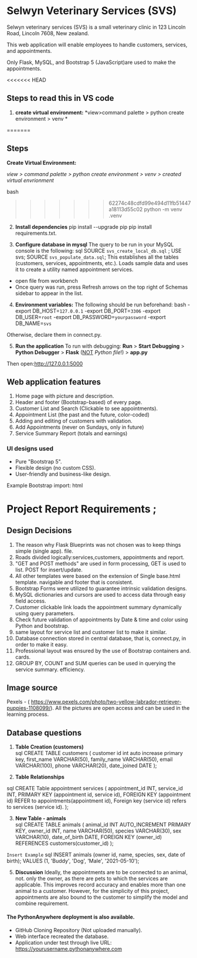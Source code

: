 # Selwyn Veterinary Services (SVS) 

Selwyn veterinary services (SVS) is a small veterinary clinic in 123 Lincoln Road, Lincoln 7608, New zealand.

This web application will enable employees to handle customers, services, and appointments.

Only Flask, MySQL, and Bootstrap 5 (JavaScript)are used to make the appointments.


<<<<<<< HEAD
## Steps to read this in VS code

1. **create virtual environment:**
*view>command palette > python create environment > venv *

=======
## Steps 

**Create Virtual Environment:** 

*view > command palette > python create environment > venv > created virtual envrionment*

bash

>>>>>>> 62274c48cdfd99e494d11fb51447a18113d55c02
python -m venv .venv

  
2.  **Install dependencies** 
pip install --upgrade pip
pip install requirements.txt.


3. **Configure database in mysql**
The query to be run in your MySQL console is the following:
sql
SOURCE `svs_create_local_db.sql` ;
USE svs;
SOURCE `svs_populate_data.sql`;
This establishes all the tables (customers, services, appointments, etc.).
Loads sample data and uses it to create a utility named appointment services.
- open file from workbench 
- Once query was run, press Refresh arrows on the top right of Schemas sidebar to appear in the list.


4. **Environment variables:**
The following should be run beforehand:
bash
-export DB_HOST=`127.0.0.1`
-export DB_PORT=`3306`
-export DB_USER=`root`
-export DB_PASSWORD=`yourpassword`
-export DB_NAME=`svs`

Otherwise, declare them in connect.py.

5. **Run the application**
To run with debugging:  **Run** > **Start Debugging** > **Python Debugger** > **Flask** (<u>NOT</u> *Python file*!) > **app.py**  

Then open:http://127.0.0.1:5000


## Web application features 

1. Home page with picture and description.
2. Header and footer (Bootstrap-based) of every page.
3. Customer List and Search (Clickable to see appointments).
4. Appointment List (the past and the future, color-coded)
5. Adding and editing of customers with validation.
6. Add Appointments (never on Sundays, only in future)
7. Service Summary Report (totals and earnings)


### UI designs used 

- Pure "Bootstrap 5".
- Flexible design (no custom CSS).
- User-friendly and business-like design.

Example Bootstrap import:
html
<script src="https://cdn.jsdelivr.net/npm/bootstrap@5.3.8/dist/js/bootstrap.bundle.min.js"></script>


# Project Report Requirements ;

## Design Decisions 
1.  The reason why Flask Blueprints was not chosen was to keep things simple (single app).
    file.
2.  Roads divided logically:services,customers, appointments and report.
3.  "GET and POST methods" are used in form processing, GET is used to list.
     POST for insert/update.
4.  All other templates were based on the extension of Single base.html template. 
    navigable and footer that is consistent.
5.  Bootstrap Forms were utilized to guarantee intrinsic validation designs.
6.  MySQL dictionaries and cursors are used to access data through easy field access.
7.  Customer clickable link loads the appointment summary dynamically using query parameters.
8.  Check future validation of appointments by Date & time and color  using Python and bootstrap.
9. same layout for service list and customer list to make it similar.
10. Database connection stored in central database, that is, connect.py, in order to make it easy.
11. Professional layout was ensured by the use of Bootstrap containers and.
    cards.
12. GROUP BY, COUNT and SUM queries can be used in querying the service summary.
    efficiency.



## Image source

Pexels - ( https://www.pexels.com/photo/two-yellow-labrador-retriever-puppies-1108099/).
All the pictures are open access and can be used in the learning process.


## Database questions

1. **Table Creation (customers)**  
 sql
CREATE TABLE customers (
  customer id int auto increase primary key,
  first_name VARCHAR(50),
  family_name VARCHAR(50),
  email VARCHAR(100),
  phone VARCHAR(20),
  date_joined DATE
);


2. **Table Relationships**  

 sql
CREATE Table appointment services (
  appointment_id INT,
  service_id INT,
  PRIMARY KEY (appointment id, service id),
  FOREIGN KEY (appointment id) REFER to appointments(appointment id),
  Foreign key (service id) refers to services (service id).
);


3. **New Table - animals**  
 sql
CREATE TABLE animals (
  animal_id INT AUTO_INCREMENT PRIMARY KEY,
  owner_id INT,
  name VARCHAR(50),
  species VARCHAR(30),
  sex VARCHAR(10),
  date_of_birth DATE,
  FOREIGN KEY (owner_id) REFERENCES customers(customer_id)
);


 `Insert Example`
 sql
INSERT animals (owner id, name, species, sex, date of birth);
VALUES (1, 'Buddy', 'Dog', 'Male', '2021-05-10');


5. **Discussion** 
Ideally, the appointments are to be connected to an animal, not.
only the owner, as there are pets to which the services are applicable. This improves
record accuracy and enables more than one animal to a customer. However, for
the simplicity of this project, appointments are also bound to the customer
to simplify the model and combine requirement.



#### The PythonAnywhere deployment is also available.

-   GitHub Cloning Repository (Not uploaded manually).
-   Web interface recreated the database.
-   Application under test through live URL:
    https://yourusername.pythonanywhere.com

